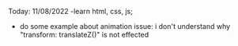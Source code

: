 Today: 11/08/2022
-learn html, css, js;
- do some example about animation
issue: i don't understand why "transform: translateZ()" is not effected